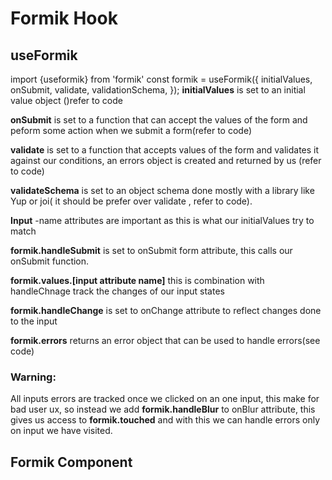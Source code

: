 # Formik Hook

## useFormik

import {useformik} from 'formik'
const formik = useFormik({
initialValues,
onSubmit,
validate,
validationSchema,
});
**initialValues** is set to an initial value object ()refer to code

**onSubmit** is set to a function that can accept the values of the form and peform some action when we submit a form(refer to code)

**validate** is set to a function that accepts values of the form and validates it against our conditions, an errors object is created and returned by us (refer to code)

**validateSchema** is set to an object schema done mostly with a library like Yup or joi( it should be prefer over validate , refer to code).

**Input**
-name attributes are important as this is what our initialValues try to match

**formik.handleSubmit** is set to onSubmit form attribute, this calls our onSubmit function.

**formik.values.[input attribute name]** this is combination with handleChnage track the changes of our input states

**formik.handleChange** is set to onChange attribute to reflect changes done to the input

**formik.errors** returns an error object that can be used to handle errors(see code)

### Warning:

All inputs errors are tracked once we clicked on an one input, this make for bad user ux, so instead we add **formik.handleBlur** to onBlur attribute, this gives us access to **formik.touched** and with this we can handle errors only on input we have visited.

## Formik Component
